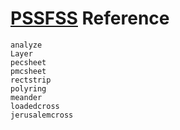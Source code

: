 
# [PSSFSS](https://github.com/simonp0420/PSSFSS) Reference

```@docs
analyze
Layer
pecsheet
pmcsheet
rectstrip
polyring
meander
loadedcross
jerusalemcross
```

